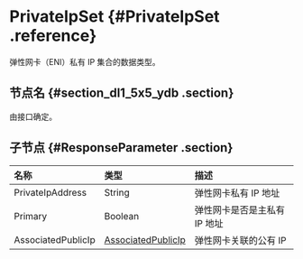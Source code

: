 # PrivateIpSet {#PrivateIpSet .reference}

弹性网卡（ENI）私有 IP 集合的数据类型。

## 节点名 {#section_dl1_5x5_ydb .section}

由接口确定。

## 子节点 {#ResponseParameter .section}

|名称|类型|描述|
|:-|:-|:-|
|PrivateIpAddress|String|弹性网卡私有 IP 地址|
|Primary|Boolean|弹性网卡是否是主私有 IP 地址|
|AssociatedPublicIp|[AssociatedPublicIp](intl.zh-CN/API参考/数据类型/AssociatedPublicIp.md#)|弹性网卡关联的公有 IP|

